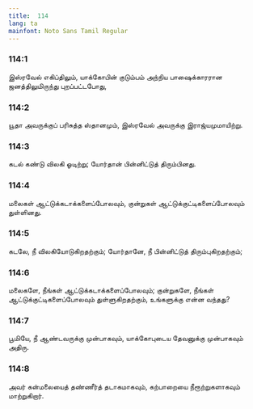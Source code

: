 ```yaml
---
title:  114
lang: ta
mainfont: Noto Sans Tamil Regular
---
```


###  114:1

இஸ்ரவேல் எகிப்திலும், யாக்கோபின் குடும்பம் அந்நிய பாஷைக்காரரான ஜனத்திலுமிருந்து புறப்பட்டபோது,

###  114:2

யூதா அவருக்குப் பரிசுத்த ஸ்தானமும், இஸ்ரவேல் அவருக்கு இராஜ்யமுமாயிற்று.

###  114:3

கடல் கண்டு விலகி ஓடிற்று; யோர்தான் பின்னிட்டுத் திரும்பினது.

###  114:4

மலைகள் ஆட்டுக்கடாக்களைப்போலவும், குன்றுகள் ஆட்டுக்குட்டிகளைப்போலவும் துள்ளினது.

###  114:5

கடலே, நீ விலகியோடுகிறதற்கும்; யோர்தானே, நீ பின்னிட்டுத் திரும்புகிறதற்கும்;

###  114:6

மலைகளே, நீங்கள் ஆட்டுக்கடாக்களைப்போலவும்; குன்றுகளே, நீங்கள் ஆட்டுக்குட்டிகளைப்போலவும் துள்ளுகிறதற்கும், உங்களுக்கு என்ன வந்தது?

###  114:7

பூமியே, நீ ஆண்டவருக்கு முன்பாகவும், யாக்கோபுடைய தேவனுக்கு முன்பாகவும் அதிரு.

###  114:8

அவர் கன்மலையைத் தண்ணீர்த் தடாகமாகவும், கற்பாறையை நீரூற்றுகளாகவும் மாற்றுகிறார்.

